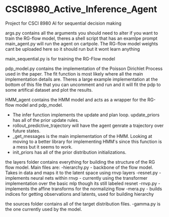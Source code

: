 # CSCI8980_Active_Inference_Agent
Project for CSCI 8980 AI for sequential decision making


args.py contains all the arguments you should need to alter if you want to train the RG-flow model, theres a shell script that has an examlpe prompt
main_agent.py will run the agent on cartpole. The RG-flow model weights cant be uploaded here so it should run but it wont learn anything

main_sequential.py is for training the RG-Flow model

pdp_model.py contains the implementation of the Poisson Dirichlet Process used in the paper. The fit function is most likely where all the main implementation details are. Theres a large example implementation at the bottom of this file that you can uncomment and run and it will fit the pdp to some artifical dataset and plot the results. 

HMM_agent contains the HMM model and acts as a wrapper for the RG-flow model and pdp_model. 
- The infer function implements the update and plan loop. update_priors has all of the prior update rules.
- rollout_predictive_trajectory will have the agent genrate a trajectory over future states.
- _get_messages is the main implementation of the HMM. Looking at moving to a better library for implementing HMM's since this function is a mess but it seems to work.
- init_priors has all of the prior distribution initializations.

the layers folder contains everything for building the structure of the RG flow model. Main files are:
-hierarchy.py - backbone of the flow model. Takes in data and maps it to the latent space using rnvp layers
-resnet.py - implements neural nets within rnvp - currently using the transformer implementation over the basic mlp though its still labeled resnet
-rnvp.py - implements the affine transforms for the normalizing flow
-mera.py - builds indices for getting observations and latents, used for building hierarchy

the sources folder contains all of the target distribution files.
-gamma.py is the one currently used by the model.






